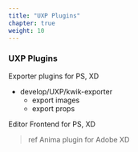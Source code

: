 ```yaml
---
title: "UXP Plugins"
chapter: true
weight: 10
---
```


### UXP Plugins

Exporter plugins for PS, XD

- develop/UXP/kwik-exporter
  - export images
  - export props

Editor Frontend for PS, XD

> ref Anima plugin for Adobe XD